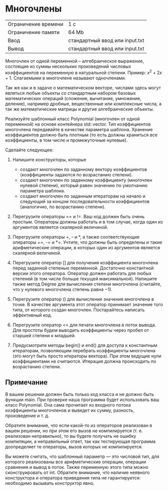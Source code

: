 # Многочлены

<table>
 <tr>
    <td>Ограничение времени</td>
    <td>1 c</td>
 </tr>
 <tr>
    <td>Ограничение памяти</td>
    <td>64 Mb</td>
 </tr>
  <tr>
    <td>Ввод</td>
    <td>стандартный ввод или input.txt</td>
 </tr>
  <tr>
    <td>Вывод</td>
    <td>стандартный ввод или input.txt</td>
 </tr>
</table>

Многочлен от одной переменной – алгебраическое выражение, состоящие из суммы нескольких произведений числовых коэффициентов на переменную в натуральной степени. Пример: $x^2+2x+1$. Слагаемыми в многочлене называют одночленами.

Так же как и в задаче о математическом векторе, числами здесь могут являться любые объекты со стандартным набором базовых математических операций (сложение, вычитание, умножение, деление), например дробные, вещественные или комплексные числа, а так же математические матрицы и другие алгебраические объекты.

Реализуйте шаблонный класс Polynomial (многочлен от одной переменной) на основе контейнера std::vector. Тип коэффициентов многочлена передавайте в качестве параметра шаблона. Хранение коэффициентов должно быть плотным (то есть должны храниться все коэффициенты, в том числе и промежуточные нулевые).

Сделайте следующее:

1. Напишите конструкторы, которые
   * создают многочлен по заданному вектору коэффициентов (коэффициенты задаются по возрастанию степени).
   * создают многочлен по заданному коэффициенту (многочлен нулевой степени), который равен значению по умолчанию параметра шаблона.
   * создают многочлен по заданным итераторам на начало и следующий за концом последовательности коэффициентов (аналогично, по возрастанию степени).
  
2. Перегрузите операторы == и !=. Ваш код должен быть очень простым. Операторы должны работать и в том случае, когда один из аргументов является скалярной величиной.

3. Перегрузите операторы +, - и *, а также соответствующие операторы +=, -= и *=. Учтите, что должны быть определены и такие арифметические операции, в которых один из аргументов является скалярной величиной.

4. Перегрузите оператор [] для получения коэффициента многочлена перед заданной степенью переменной. Достаточно константной версии этого оператора. Оператор должен работать для любых степеней (в том числе больше текущей максимальной). Напишите также метод Degree для вычисления степени многочлена (считайте, что у нулевого многочлена степень равна −1).

5. Перегрузите оператор () для вычисления значения многочлена в точке. В качестве аргумента этот оператор принимает значение того типа, от которого создан многочлен. Постарайтесь написать эффективный код.

6. Перегрузите оператор << для печати многочлена в поток вывода. Для простоты будем выводить коэффициенты через пробел от старшей степени к младшей.

7. Предусмотрите методы begin() и end() для доступа к константным итераторам, позволяющим перебрать коэффициенты многочлена (это могут быть просто итераторы вектора). При этом ведущие нули коэффициентами не считаются. Итерация должна происходить по возрастанию степени.

## Примечание
В вашем решении должен быть только код класса и не должно быть функции main. При проверке наша программа будет использовать ваш класс Polynomial. Она сама прочитает из входного потока коэффициенты многочленов и выведет их сумму, разность, произведение и т. д.

Обратите внимание, что если какой-то из операторов реализован в вашем решении, но при этом его вызов не компилируется (т. е. реализован неправильно), то вы будете получать не ошибку компиляции, а неправильный ответ, так как тестирующая программа доопределяет те операторы, вызов которых не компилируется.

Вы можете считать, что шаблонный параметр — это числовой тип, для которого реализованы все арифметические операции, операции сравнения и вывод в поток. Также переменную этого типа можно сконструировать от int. Обратите внимание, что наличие неявного конструктора и оператора приведения типа не гарантируется: необходимо вызывать конструктор явно.